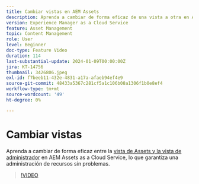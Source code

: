```yaml
---
title: Cambiar vistas en AEM Assets
description: Aprenda a cambiar de forma eficaz de una vista a otra en AEM Assets as a Cloud Service, lo que garantiza una administración de recursos sin problemas.
version: Experience Manager as a Cloud Service
feature: Asset Management
topic: Content Management
role: User
level: Beginner
doc-type: Feature Video
duration: 114
last-substantial-update: 2024-01-09T00:00:00Z
jira: KT-14756
thumbnail: 3426806.jpeg
exl-id: f7beeb11-432e-4831-a17a-afaeb94ef4e9
source-git-commit: 48433a5367c281cf5a1c106b08a1306f1b0e8ef4
workflow-type: tm+mt
source-wordcount: '49'
ht-degree: 0%

---
```


# Cambiar vistas

Aprenda a cambiar de forma eficaz entre la [vista de Assets y la vista de administrador](https://experienceleague.adobe.com/docs/experience-manager-cloud-service/content/assets/overview.html?lang=es#persona-based-experiences) en AEM Assets as a Cloud Service, lo que garantiza una administración de recursos sin problemas.

>[!VIDEO](https://video.tv.adobe.com/v/3426806/?learn=on)
